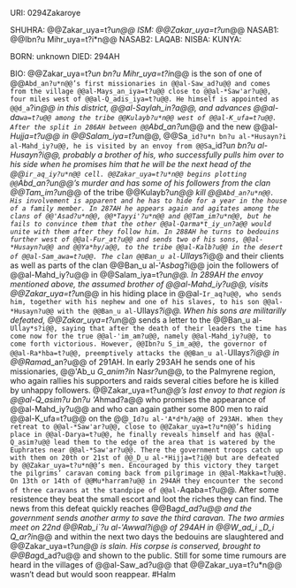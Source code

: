 URI: 0294Zakaroye

SHUHRA: @@Zakar_uya=t?u*n@@
ISM: @@Zakar_uya=t?u*n@@
NASAB1: @@Ibn?u Mihr_uya=t?i*n@@
NASAB2:
LAQAB:
NISBA:
KUNYA:

BORN: unknown
DIED: 294AH

BIO: @@Zakar_uya=t?u*n bn?u Mihr_uya=t?i*n@@ is the son of one of @@`Abd_an?u*n@@’s first missionaries in @@al-Saw_ad?u@@ and comes from the village @@al-Mays_an_iya=t?u@@ close to @@al-*Saw'ar?u@@, four miles west of @@al-Q_adis_iya=t?u@@. He himself is appointed as @@d_a`?i*n@@ in this district, @@al-*Sayla*h_in?a@@, and advances @@al-da`wa=t?u@@ among the tribe @@Kulayb?u*n@@ west of @@al-K_ufa=t?u@@. After the split in 286AH between @@`Abd_an?u*n@@ and the new @@al-*Hujja=t?u@@ in @@Salam_iya=t?u*n@@, @@Sa`_id?u*n bn?u al-*Husayn?i al-Mahd_iy?u@@, he is visited by an envoy from @@Sa`_id?u*n bn?u al-*Husayn?i@@, probably a brother of his, who successfully pulls him over to his side when he promises him that he will be the next head of the @@`ir_aq_iy?u*n@@ cell. @@Zakar_uya=t?u*n@@ begins plotting @@`Abd_an?u*n@@’s murder and has some of his followers from the clan @@Tam_im?u*n@@ of the tribe @@Kulayb?u*n@@ kill @@`Abd_an?u*n@@. His involvement is apparent and he has to hide for a year in the house of a family member. In 287AH he appears again and agitates among the clans of @@'Asad?u*n@@, @@*Tayyi'?u*n@@ and @@Tam_im?u*n@@, but he fails to convince them that the other @@al-Qarma*t_iy_un?a@@ would unite with them after they follow him. In 288AH he turns to bedouins further west of @@al-Fur_at?u@@ and sends two of his sons, @@al-*Husayn?u@@ and @@Ya*hy/a@@, to the tribe @@al-Kalb?u@@ in the desert of @@al-Sam_awa=t?u@@. The clan @@Ban_u al-`Ullay*s?i@@ and their clients as well as parts of the clan @@Ban_u al-'A*sba*g?i@@ join the followers of @@al-Mahd_iy?u@@ in @@Salam_iya=t?u*n@@. In 289AH the envoy mentioned above, the assumed brother of @@al-Mahd_iy?u@@, visits @@Zakar_uya=t?u*n@@ in his hiding place in @@al-`Ir_aq?u@@, who sends him, together with his nephew and one of his slaves, to his son @@al-*Husayn?u@@ with the @@Ban_u al-`Ullay*s?i@@. When his sons are militarilly defeated, @@Zakar_uya=t?u*n@@ sends a letter to the @@Ban_u al-`Ullay*s?i@@, saying that after the death of their leaders the time has come now for the true @@al-'im_am?u@@, namely @@al-Mahd_iy?u@@, to come forth victorious. However, @@Ibn?u S_im_a@@, the governor of @@al-Ra*hba=t?u@@, preemptively attacks the @@Ban_u al-`Ullay*s?i@@ in @@Rama*d_an?u@@ of 291AH. In early 293AH he sends one of his missionaries, @@'Ab_u *G_anim?i*n Na*sr?u*n@@, to the Palmyrene region, who again rallies his supporters and raids several cities before he is killed by unhappy followers. @@Zakar_uya=t?u*n@@’s last envoy to that region is @@al-Q_asim?u bn?u 'A*hmad?a@@ who promises the appearance of @@al-Mahd_iy?u@@ and who can again gather some 800 men to raid @@al-K_ufa=t?u@@ on the @@`_Id?u al-'A*d*h/a@@ of 293AH. When they retreat to @@al-*Saw'ar?u@@, close to @@Zakar_uya=t?u*n@@’s hiding place in @@al-Darya=t?u@@, he finally reveals himself and has @@al-Q_asim?u@@ lead them to the edge of the area that is watered by the Euphrates near @@al-*Saw'ar?u@@. There the government troops catch up with them on 20th or 21st of @@_D_u al-*Hijja=t?i@@ but are defeated by @@Zakar_uya=t?u*n@@’s men. Encouraged by this victory they target the pilgrims’ caravan coming back from pilgrimage in @@al-Makka=t?u@@. On 13th or 14th of @@Mu*harram?u@@ in 294AH they encounter the second of three caravans at the standpipe of @@al-`Aqaba=t?u@@. After some resistence they beat the small escort and loot the riches they can find. The news from this defeat quickly reaches @@Ba*gd_ad?u@@ and the government sends another army to save the third caravan. The two armies meet on 22nd @@Rab_i`?u al-'Awwal?i@@ of 294AH in @@W_ad_i _D_i Q_ar?i*n@@ and within the next two days the bedouins are slaughtered and @@Zakar_uya=t?u*n@@ is slain. His corpse is conserved, brought to @@Ba*gd_ad?u@@ and shown to the public. Still for some time rumours are heard in the villages of @@al-Saw_ad?u@@ that @@Zakar_uya=t?u*n@@ wasn’t dead but would soon reappear. #Halm
